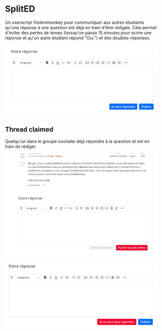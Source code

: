 # SplitED

Un userscript Violentmonkey pour communiquer aux autres étudiants qu'une réponse à une question est déjà en train d'être rédigée.
Cela permet d'éviter des pertes de temps (lorsqu'on passe 15 minutes pour écrire une réponse et qu'un autre étudiant répond "Oui.") et des doubles-réponses.

![claimed](./unclaimed.png)

## Thread claimed

Quelqu'un dans le groupe souhaite déjà répondre à la question et est en train de rédiger

![claimed](./claimed.jpg)

![cancel](./cancel.png)
